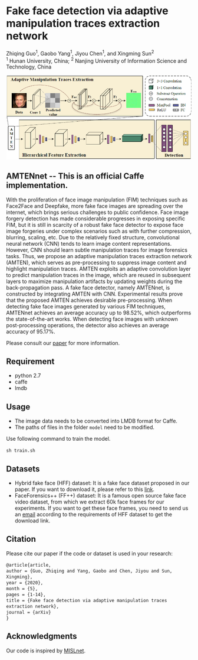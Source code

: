 # Fake face detection via adaptive manipulation traces extraction network

Zhiqing Guo<sup>1</sup>, 
Gaobo Yang<sup>1</sup>,
Jiyou Chen<sup>1</sup>,
and Xingming Sun<sup>2</sup></br>
<sup>1</sup> Hunan University, China; 
<sup>2</sup> Nanjing University of Information Science and Technology, China</br>

<img src="AMTENnet.png" alt="demo" width="600"/>


## AMTENnet -- This is an official Caffe implementation.
With the proliferation of face image manipulation (FIM) techniques such as Face2Face and Deepfake, more fake face images are spreading over the internet, which brings serious challenges to public confidence. Face image forgery detection has made considerable progresses in exposing specific FIM, but it is still in scarcity of a robust fake face detector to expose face image forgeries under complex scenarios such as with further compression, blurring, scaling, etc. Due to the relatively fixed structure, convolutional neural network (CNN) tends to learn image content representations. However, CNN should learn subtle manipulation traces for image forensics tasks. Thus, we propose
an adaptive manipulation traces extraction network (AMTEN), which serves as pre-processing to suppress image content and highlight manipulation traces. AMTEN exploits an adaptive convolution layer to predict manipulation traces in the image, which are reused in subsequent layers to maximize manipulation artifacts by updating weights during the back-propagation pass. A fake face detector, namely AMTENnet, is constructed by integrating AMTEN with CNN. Experimental results prove that the proposed AMTEN achieves desirable pre-processing. When detecting fake face images generated by various FIM techniques, AMTENnet achieves an average accuracy up to 98.52%, which outperforms the state-of-the-art works. When detecting face images with unknown post-processing operations, the detector also achieves an average accuracy of 95.17%.

Please consult our [paper](https://arxiv.org/abs/2005.04945) for more information.

## Requirement
- python 2.7
- caffe
- lmdb

## Usage
- The image data needs to be converted into LMDB format for Caffe.
- The paths of files in the folder `model` need to be modified.

Use following command to train the model.

`sh train.sh`

## Datasets
- Hybrid fake face (HFF) dataset: It is a fake face dataset proposed in our paper. If you want to download it, please refer to this [link](https://github.com/EricGzq/Hybrid-Fake-Face-Dataset).
- FaceForensics++ (FF++) dataset: It is a famous open source fake face video dataset, from which we extract 60k face frames for our experiments. If you want to get these face frames, you need to send us an [email](mailto:guozhiqing@hnu.edu.cn) according to the requirements of HFF dataset to get the download link.


## Citation
Please cite our paper if the code or dataset is used in your research:
```
@article{article,
author = {Guo, Zhiqing and Yang, Gaobo and Chen, Jiyou and Sun, Xingming},
year = {2020},
month = {5},
pages = {1-14},
title = {Fake face detection via adaptive manipulation traces extraction network},
journal = {arXiv}
}
```

## Acknowledgments
Our code is inspired by [MISLnet](https://gitlab.com/MISLgit/constrained-conv-TIFS2018/).
